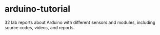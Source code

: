 # arduino-tutorial
32 lab reports about Arduino with different sensors and modules, including source codes, videos, and reports.
